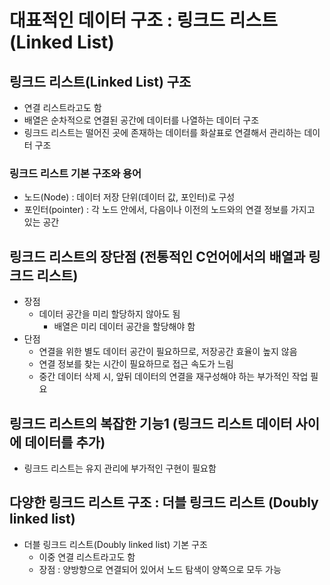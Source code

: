 # 대표적인 데이터 구조 : 링크드 리스트 (Linked List)
## 링크드 리스트(Linked List) 구조
- 연결 리스트라고도 함
- 배열은 순차적으로 연결된 공간에 데이터를 나열하는 데이터 구조
- 링크드 리스트는 떨어진 곳에 존재하는 데이터를 화살표로 연결해서 관리하는 데이터 구조

### 링크드 리스트 기본 구조와 용어
- 노드(Node) : 데이터 저장 단위(데이터 값, 포인터)로 구성
- 포인터(pointer) : 각 노드 안에서, 다음이나 이전의 노드와의 연결 정보를 가지고 있는 공간

## 링크드 리스트의 장단점 (전통적인 C언어에서의 배열과 링크드 리스트)
- 장점
    - 데이터 공간을 미리 할당하지 않아도 됨
        - 배열은 미리 데이터 공간을 할당해야 함
- 단점
    - 연결을 위한 별도 데이터 공간이 필요하므로, 저장공간 효율이 높지 않음
    - 연결 정보를 찾는 시간이 필요하므로 접근 속도가 느림
    - 중간 데이터 삭제 시, 앞뒤 데이터의 연결을 재구성해야 하는 부가적인 작업 필요

## 링크드 리스트의 복잡한 기능1 (링크드 리스트 데이터 사이에 데이터를 추가)
- 링크드 리스트는 유지 관리에 부가적인 구현이 필요함

## 다양한 링크드 리스트 구조 : 더블 링크드 리스트 (Doubly linked list)
- 더블 링크드 리스트(Doubly linked list) 기본 구조
    - 이중 연결 리스트라고도 함
    - 장점 : 양방향으로 연결되어 있어서 노드 탐색이 양쪽으로 모두 가능

